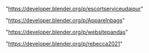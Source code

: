"https://developer.blender.org/p/escortserviceudaipur"

"https://developer.blender.org/p/Apparelnbags"

"https://developer.blender.org/p/websitepandas"

"https://developer.blender.org/p/rebecca2021"

 
 
